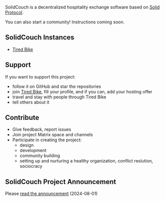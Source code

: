 
SolidCouch is a decentralized hospitality exchange software based on [Solid Protocol](https://solidproject.org).

You can also start a community! Instructions coming soon.

## SolidCouch Instances

- [Tired Bike](https://tired.bike)

## Support

If you want to support this project:
- follow it on GitHub and star the repositories
- join [Tired Bike](https://tired.bike), fill your profile, and if you can, add your hosting offer
- travel and stay with people through Tired Bike
- tell others about it

## Contribute

- Give feedback, report issues
- Join project Matrix space and channels
- Participate in creating the project:
    - design
    - development
    - community building
    - setting up and nurturing a healthy organization, conflict reslution, sociocracy

## SolidCouch Project Announcement

Please [read the announcement](https://mrkvon.org/blog/announcing-solidcouch) (2024-08-01)
